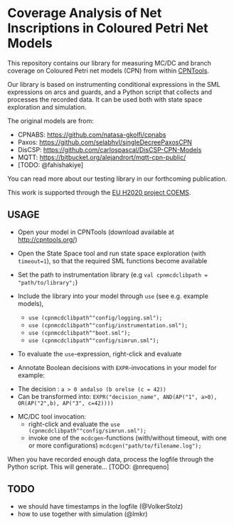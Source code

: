 # Coverage Analysis of Net Inscriptions in Coloured Petri Net Models

This repository contains our library for measuring MC/DC and branch coverage
on Coloured Petri net models (CPN) from within [CPNTools](http://cpntools.org).

Our library is based on instrumenting conditional expressions in the SML
expressions on arcs and guards, and a Python script that collects and processes
the recorded data. It can be used both with state space exploration and
simulation.

The original models are from:
* CPNABS: https://github.com/natasa-gkolfi/cpnabs
* Paxos: https://github.com/selabhvl/singleDecreePaxosCPN
* DisCSP: https://github.com/carlospascal/DisCSP-CPN-Models
* MQTT: https://bitbucket.org/alejandrort/mqtt-cpn-public/
* [TODO: @fahishakiye]

You can read more about our testing library in our forthcoming publication.

This work is supported through the [EU H2020 project COEMS](https://www.coems.eu).

## USAGE
- Open your model in CPNTools (download available at http://cpntools.org/)
- Open the State Space tool and
  run state space exploration (with `timeout=1`), so that the required SML
  functions become available
- Set the path to instrumentation library (e.g `val cpnmcdclibpath =  "path/to/library";`)
- Include the library into your model through `use` (see e.g. example models),
  * `use (cpnmcdclibpath^"config/logging.sml");`
  * `use (cpnmcdclibpath^"config/instrumentation.sml");`
  * `use (cpnmcdclibpath^"boot.sml");`
  * `use (cpnmcdclibpath^"config/simrun.sml");`

-  To evaluate the `use`-expression, right-click and evaluate
- Annotate Boolean decisions with `EXPR`-invocations in your model for example:
 * The decision : `a > 0 andalso (b orelse (c = 42))`
 * Can be transformed into: `EXPR("decision_name", AND(AP("1", a>0), OR(AP("2",b), AP("3", c=42))))`
- MC/DC tool invocation:
  * right-click and evaluate the `use (cpnmcdclibpath^"config/simrun.sml");`
  * invoke one of the `mcdcgen`-functions (with/without timeout, with one or more
  configurations) `mcdcgen("path/to/filename.log");`


When you have recorded enough data, process the logfile through the Python
script. This will generate... [TODO: @nrequeno]

## TODO

- we should have timestamps in the logfile (@VolkerStolz)
- how to use together with simulation (@lmkr)
